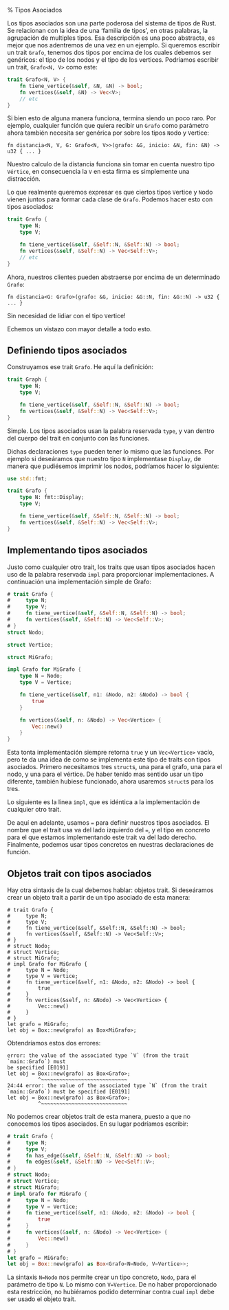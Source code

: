 % Tipos Asociados

Los tipos asociados son una parte poderosa del sistema de tipos de Rust. Se relacionan con la idea de una ‘familia de tipos’, en otras palabras, la agrupación de multiples tipos. Esa descripción es una poco abstracta, es mejor que nos adentremos de una vez en un ejemplo. Si queremos escribir un trait `Grafo`, tenemos dos tipos por encima de los cuales debemos ser genéricos: el tipo de los nodos y el tipo de los vertices. Podríamos escribir un trait, `Grafo<N, V>` como este:

```rust
trait Grafo<N, V> {
    fn tiene_vertice(&self, &N, &N) -> bool;
    fn vertices(&self, &N) -> Vec<V>;
    // etc
}
```

Si bien esto de alguna manera funciona, termina siendo un poco raro. Por ejemplo, cualquier función que quiera recibir un `Grafo` como parámetro ahora también necesita ser genérica por sobre los tipos `N`odo y `V`ertice:

```rust,ignore
fn distancia<N, V, G: Grafo<N, V>>(grafo: &G, inicio: &N, fin: &N) -> u32 { ... }
```

Nuestro calculo de la distancia funciona sin tomar en cuenta nuestro tipo `Vértice`, en consecuencia la `V` en esta firma es simplemente una distracción.

Lo que realmente queremos expresar es que ciertos tipos `V`ertice y `N`odo vienen juntos para formar cada clase de `Grafo`. Podemos hacer esto con tipos asociados:

```rust
trait Grafo {
    type N;
    type V;

    fn tiene_vertice(&self, &Self::N, &Self::N) -> bool;
    fn vertices(&self, &Self::N) -> Vec<Self::V>;
    // etc
}
```

Ahora, nuestros clientes pueden abstraerse por encima de un determinado `Grafo`:

```rust,ignore
fn distancia<G: Grafo>(grafo: &G, inicio: &G::N, fin: &G::N) -> u32 { ... }
```

Sin necesidad de lidiar con el tipo `V`ertice!

Echemos un vistazo con mayor detalle a todo esto.

## Definiendo tipos asociados

Construyamos ese trait `Grafo`. He aquí la definición:

```rust
trait Graph {
    type N;
    type V;

    fn tiene_vertice(&self, &Self::N, &Self::N) -> bool;
    fn vertices(&self, &Self::N) -> Vec<Self::V>;
}
```

Simple. Los tipos asociados usan la palabra reservada `type`, y van dentro del cuerpo del trait en conjunto con las funciones.

Dichas declaraciones `type` pueden tener lo mismo que las funciones. Por ejemplo si deseáramos que nuestro tipo `N` implementase `Display`, de manera que pudiésemos imprimir los nodos, podríamos hacer lo siguiente:

```rust
use std::fmt;

trait Grafo {
    type N: fmt::Display;
    type V;

    fn tiene_vertice(&self, &Self::N, &Self::N) -> bool;
    fn vertices(&self, &Self::N) -> Vec<Self::V>;
}
```

## Implementando tipos asociados

Justo como cualquier otro trait, los traits que usan tipos asociados hacen uso de la palabra reservada `impl` para proporcionar implementaciones. A continuación una implementación simple de Grafo:

```rust
# trait Grafo {
#     type N;
#     type V;
#     fn tiene_vertice(&self, &Self::N, &Self::N) -> bool;
#     fn vertices(&self, &Self::N) -> Vec<Self::V>;
# }
struct Nodo;

struct Vertice;

struct MiGrafo;

impl Grafo for MiGrafo {
    type N = Nodo;
    type V = Vertice;

    fn tiene_vertice(&self, n1: &Nodo, n2: &Nodo) -> bool {
        true
    }

    fn vertices(&self, n: &Nodo) -> Vec<Vertice> {
        Vec::new()
    }
}
```

Esta tonta implementación siempre retorna `true` y un `Vec<Vertice>` vacío, pero te da una idea de como se implementa este tipo de traits con tipos asociados. Primero necesitamos tres `struct`s, una para el grafo, una para el nodo, y una para el vértice. De haber tenido mas sentido usar un tipo diferente, también hubiese funcionado, ahora usaremos `struct`s para los tres.

Lo siguiente es la linea `impl`, que es idéntica a la implementación de cualquier otro trait.

De aquí en adelante, usamos `=` para definir nuestros tipos asociados. El nombre que el trait usa va del lado izquierdo del `=`, y el tipo en concreto para el  que estamos implementando este trait va del lado derecho. Finalmente, podemos usar tipos concretos en nuestras declaraciones de función.

## Objetos trait con tipos asociados

Hay otra sintaxis de la cual debemos hablar: objetos trait. Si deseáramos crear un objeto trait a partir de un tipo asociado de esta manera:

```rust,ignore
# trait Grafo {
#     type N;
#     type V;
#     fn tiene_vertice(&self, &Self::N, &Self::N) -> bool;
#     fn vertices(&self, &Self::N) -> Vec<Self::V>;
# }
# struct Nodo;
# struct Vertice;
# struct MiGrafo;
# impl Grafo for MiGrafo {
#     type N = Node;
#     type V = Vertice;
#     fn tiene_vertice(&self, n1: &Nodo, n2: &Nodo) -> bool {
#         true
#     }
#     fn vertices(&self, n: &Nodo) -> Vec<Vertice> {
#         Vec::new()
#     }
# }
let grafo = MiGrafo;
let obj = Box::new(grafo) as Box<MiGrafo>;
```

Obtendríamos estos dos errores:

```text
error: the value of the associated type `V` (from the trait `main::Grafo`) must
be specified [E0191]
let obj = Box::new(grafo) as Box<Grafo>;
          ^~~~~~~~~~~~~~~~~~~~~~~~~~~~~
24:44 error: the value of the associated type `N` (from the trait
`main::Grafo`) must be specified [E0191]
let obj = Box::new(grafo) as Box<Grafo>;
          ^~~~~~~~~~~~~~~~~~~~~~~~~~~~~
```

No podemos crear objetos trait de esta manera, puesto a que no conocemos los tipos asociados. En su lugar podríamos escribir:


```rust
# trait Grafo {
#     type N;
#     type V;
#     fn has_edge(&self, &Self::N, &Self::N) -> bool;
#     fn edges(&self, &Self::N) -> Vec<Self::V>;
# }
# struct Nodo;
# struct Vertice;
# struct MiGrafo;
# impl Grafo for MiGrafo {
#     type N = Nodo;
#     type V = Vertice;
#     fn tiene_vertice(&self, n1: &Nodo, n2: &Nodo) -> bool {
#         true
#     }
#     fn vertices(&self, n: &Nodo) -> Vec<Vertice> {
#         Vec::new()
#     }
# }
let grafo = MiGrafo;
let obj = Box::new(grafo) as Box<Grafo<N=Nodo, V=Vertice>>;
```

La sintaxis `N=Nodo` nos permite crear un tipo concreto, `Nodo`, para el parámetro de tipo `N`. Lo mismo con `V=Vertice`. De no haber proporcionado esta restricción, no hubiéramos podido determinar contra cual `impl` debe ser usado el objeto trait.

